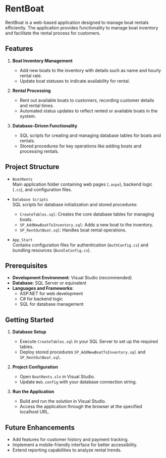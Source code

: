 # RentBoat

RentBoat is a web-based application designed to manage boat rentals efficiently. The application provides functionality to manage boat inventory and facilitate the rental process for customers. 

## Features

1. **Boat Inventory Management**
   - Add new boats to the inventory with details such as name and hourly rental rate.
   - Update boat statuses to indicate availability for rental.

2. **Rental Processing**
   - Rent out available boats to customers, recording customer details and rental times.
   - Automated status updates to reflect rented or available boats in the system.

3. **Database-Driven Functionality**
   - SQL scripts for creating and managing database tables for boats and rentals.
   - Stored procedures for key operations like adding boats and processing rentals.

## Project Structure

- `BoatRents`  
  Main application folder containing web pages (`.aspx`), backend logic (`.cs`), and configuration files.

- `Database Scripts`  
  SQL scripts for database initialization and stored procedures:
  - `CreateTables.sql`: Creates the core database tables for managing boats.
  - `SP_AddNewBoatToInventory.sql`: Adds a new boat to the inventory.
  - `SP_RentOutBoat.sql`: Handles boat rental operations.

- `App_Start`  
  Contains configuration files for authentication (`AuthConfig.cs`) and bundling resources (`BundleConfig.cs`).

## Prerequisites

- **Development Environment**: Visual Studio (recommended)
- **Database**: SQL Server or equivalent
- **Languages and Frameworks**:
  - ASP.NET for web development
  - C# for backend logic
  - SQL for database management

## Getting Started

1. **Database Setup**
   - Execute `CreateTables.sql` in your SQL Server to set up the required tables.
   - Deploy stored procedures `SP_AddNewBoatToInventory.sql` and `SP_RentOutBoat.sql`.

2. **Project Configuration**
   - Open `BoatRents.sln` in Visual Studio.
   - Update `Web.config` with your database connection string.

3. **Run the Application**
   - Build and run the solution in Visual Studio.
   - Access the application through the browser at the specified localhost URL.

## Future Enhancements

- Add features for customer history and payment tracking.
- Implement a mobile-friendly interface for better accessibility.
- Extend reporting capabilities to analyze rental trends.

